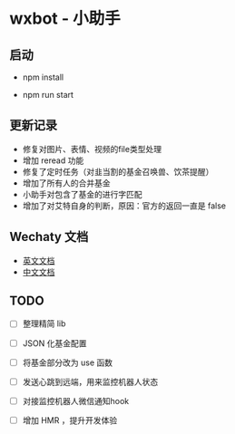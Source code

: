 # wxbot - 小助手

## 启动

- npm install

- npm run start

## 更新记录

- 修复对图片、表情、视频的file类型处理
- 增加 reread 功能
- 修复了定时任务（对韭当割的基金召唤兽、饮茶提醒）
- 增加了所有人的合并基金
- 小助手对包含了基金的进行字匹配
- 增加了对艾特自身的判断，原因：官方的返回一直是 false

## Wechaty 文档

- [英文文档](https://wechaty.gitbook.io/wechaty/)
- [中文文档](https://wechaty.gitbook.io/wechaty/v/zh/)

## TODO

- [ ] 整理精简 lib
- [ ] JSON 化基金配置
- [ ] 将基金部分改为 use 函数
- [ ] 发送心跳到远端，用来监控机器人状态
- [ ] 对接监控机器人微信通知hook
- [ ] 增加 HMR ，提升开发体验



<!--
https://github.com/huan/rx-queue
发送消息：1s
修改备注：10s
添加好友:   5min
自动通过好友请求：1min
-->

<!--
import { log } from 'wechaty'
log.level('silly')
// 'silent' | 'error' | 'warn' | 'info' | 'verbose' | 'silly'
 -->
